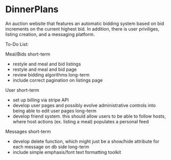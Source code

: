 # DinnerPlans

An auction website that features an automatic bidding system based on bid increments on the current highest bid. In addition, there is user priviliges, listing creation, and a messaging platform.

To-Do List:

Meal/Bids
short-term
- restyle and meal and bid listings
- restyle and meal and bid page
- review bidding algorithms
long-term
- include correct pagination on listings page

User
short-term
- set up billing via stripe API
- develop user pages and possibly evolve administrative controls into being able to edit user pages
long-term
- develop friend system. this should allow users to be able to follow hosts, where host actions (ex. listing a meal) populates a personal feed

Messages
short-term
- develop delete function, which might just be a show/hide attribute for each message on db side
long-term
- include simple emphasis/font text formatting toolkit